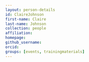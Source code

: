 ```yaml
---
layout: person-details
id: ClaireJohnson
first-name: Claire
last-name: Johnson
collection: people
affiliation:
homepage:
github_username:
orcid:
groups: [events, trainingmaterials]
---
```


